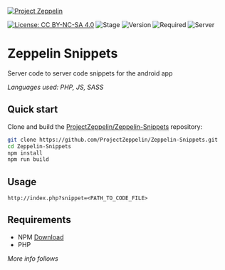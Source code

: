 [![Project Zeppelin](https://raw.githubusercontent.com/MattZK/ProjectZeppelin/master/src/img/project-zeppelin-readme.png)](https://mattzk.github.io/ProjectZeppelin)

[![License: CC BY-NC-SA 4.0](https://img.shields.io/badge/License-CC%20BY--NC--SA%204.0-lightgrey.svg)](https://creativecommons.org/licenses/by-nc-sa/4.0/)
![Stage](https://img.shields.io/badge/Stage-Beta-orange.svg)
![Version](https://img.shields.io/badge/Version-1.0-green.svg)
![Required](https://img.shields.io/badge/Requires-NPM-lightgrey.svg)
![Server](https://img.shields.io/badge/Server-PHP-lightgrey.svg)
# Zeppelin Snippets
Server code to server code snippets for the android app

*Languages used: PHP, JS, SASS*

## Quick start

Clone and build the
[ProjectZeppelin/Zeppelin-Snippets](https://github.com/ProjectZeppelin/Zeppelin-Snippets.git)
repository:

```sh
git clone https://github.com/ProjectZeppelin/Zeppelin-Snippets.git
cd Zeppelin-Snippets
npm install
npm run build
```

## Usage
```http
http://index.php?snippet=<PATH_TO_CODE_FILE>
```

## Requirements

* NPM [Download](https://nodejs.org/en/)
* PHP

*More info follows*
